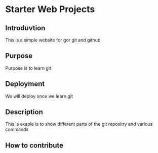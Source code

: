 # Starter Web Projects

## Introduvtion

This is a simple website for gor git and github

## Purpose

Purpose is to learn git 

## Deployment

We will deploy once we learn git

## Description
This is exaple is to show different parts of the git repositry and various commands

## How to contribute
